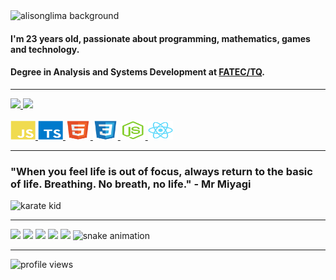 <div>
  <img
    alt="alisonglima background"
    src="https://gist.github.com/alisonglima/9f38cc45d4716b14aa7d762014ee906e/raw/779748d922a96ccebd678eae0dc08dded98cea0e/background.gif"
  />
</div>

#### I'm 23 years old, passionate about programming, mathematics, games and technology.

#### Degree in Analysis and Systems Development at [FATEC/TQ](http://www.fatectq.edu.br/analise-e-desenvolvimento-de-sistemas).

<hr />

<div>
  <a href="https://github.com/alisonglima">
    <div>
      <img
        height="180em"
        src="https://github-readme-stats.vercel.app/api?username=alisonglima&show_icons=true&theme=dark&include_all_commits=true&count_private=true"
      />
      <img
        height="180em"
        src="https://github-readme-stats.vercel.app/api/top-langs/?username=alisonglima&layout=compact&langs_count=7&theme=dark"
      />
    </div>
    <div style="display: inline_block">
      <br />
      <img
        alt="alisonglima js"
        height="30"
        width="40"
        src="https://raw.githubusercontent.com/devicons/devicon/master/icons/javascript/javascript-plain.svg"
      />
      <img
        alt="alisonglima ts"
        height="30"
        width="40"
        src="https://raw.githubusercontent.com/devicons/devicon/master/icons/typescript/typescript-plain.svg"
      />
      <img
        alt="alisonglima html"
        height="30"
        width="40"
        src="https://raw.githubusercontent.com/devicons/devicon/master/icons/html5/html5-original.svg"
      />
      <img
        alt="alisonglima css"
        height="30"
        width="40"
        src="https://raw.githubusercontent.com/devicons/devicon/master/icons/css3/css3-original.svg"
      />
      <img
        alt="alisonglima node.js"
        height="30"
        width="40"
        src="https://raw.githubusercontent.com/devicons/devicon/master/icons/nodejs/nodejs-original.svg"
      />
      <img
        alt="alisonglima react"
        height="30"
        width="40"
        src="https://raw.githubusercontent.com/devicons/devicon/master/icons/react/react-original.svg"
      />
      <!-- <img align="center" alt="alisonglima dart" height="30" width="40" src="https://raw.githubusercontent.com/devicons/devicon/master/icons/dart/dart-original.svg"> -->
      <!-- <img align="center" alt="alisonglima flutter" height="30" width="40" src="https://raw.githubusercontent.com/devicons/devicon/master/icons/flutter/flutter-original.svg"> -->
      <!-- <img align="center" alt="alisonglima swift" height="30" width="40" src="https://raw.githubusercontent.com/devicons/devicon/master/icons/swift/swift-original.svg"> -->
      <!-- <img align="center" alt="alisonglima elixir" height="30" width="40" src="https://raw.githubusercontent.com/devicons/devicon/master/icons/elixir/elixir-original.svg"> -->
      <!-- <img align="center" alt="alisonglima rust" height="30" width="40" src="https://raw.githubusercontent.com/devicons/devicon/master/icons/rust/rust-plain.svg"> -->
      <!-- <img align="center" alt="alisonglima python" height="30" width="40" src="https://raw.githubusercontent.com/devicons/devicon/master/icons/python/python-original.svg"> -->
      <!-- <img align="center" alt="alisonglima go" height="30" width="40" src="https://raw.githubusercontent.com/devicons/devicon/master/icons/go/go-original.svg"> -->
    </div>
  </a>
</div>

<hr />

### "When you feel life is out of focus, always return to the basic of life. Breathing. No breath, no life." - Mr Miyagi

<div>
  <img
    alt="karate kid"
    src="https://gist.github.com/alisonglima/9f38cc45d4716b14aa7d762014ee906e/raw/6e96dbbb9d2b6e237f198c2772e4c1be3f731c7a/karate-kid.gif"
  />
</div>

<hr />

<div>
  <a href="https://instagram.com/alisonglima" target="_blank"
    ><img
      src="https://img.shields.io/badge/-Instagram-%23E4405F?style=for-the-badge&logo=instagram&logoColor=white"
      target="_blank"
  /></a>
  <a href="https://twitter.com/alisonglima" target="_blank"
    ><img
      src="https://img.shields.io/badge/Twitter-1DA1F2?style=for-the-badge&logo=twitter&logoColor=white"
      target="_blank"
  /></a>
  <a href="mailto:alisinhogustavo.lima@gmail.com"
    ><img
      src="https://img.shields.io/badge/-Gmail-%23333?style=for-the-badge&logo=gmail&logoColor=white"
      target="_blank"
  /></a>
  <a href="mailto:alisonlima2@hotmail.com"
    ><img
      src="https://img.shields.io/badge/Outlook-0078D4?style=for-the-badge&logo=microsoft-outlook&logoColor=white"
      target="_blank"
  /></a>
  <a href="https://www.linkedin.com/in/alisonglima" target="_blank"
    ><img
      src="https://img.shields.io/badge/-LinkedIn-%230077B5?style=for-the-badge&logo=linkedin&logoColor=white"
      target="_blank"
  /></a>
  <img
    alt="snake animation"
    src="https://raw.githubusercontent.com/gist/alisonglima/9f38cc45d4716b14aa7d762014ee906e/raw/6e96dbbb9d2b6e237f198c2772e4c1be3f731c7a/github-contribution-grid-snake.svg"
  />
</div>

<hr />

<div>
  <p>
    <img src="https://komarev.com/ghpvc/?username=alisonglima&color=blue" alt="profile views" />
  </p>
</div>
